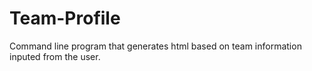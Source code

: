 # Team-Profile
Command line program that generates html based on team information inputed from the user.

